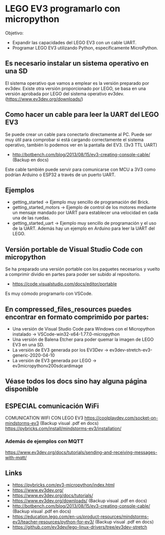 # LEGO EV3 programarlo con micropython

Objetivo: 
- Expandir las capacidades del LEGO EV3 con un cable UART. 
- Programar LEGO EV3 utilizando Python, específicamente MicroPython.

## Es necesario instalar un sistema operativo en una SD

El sistema operativo que vamos a emplear es la versión preparado por ev3dev. Existe otra versión proporcionado por LEGO, se basa en una versión aprobada por LEGO del sistema operativo ev3dev. (https://www.ev3dev.org/downloads/)

## Como hacer un cable para leer la UART del LEGO EV3
Se puede crear un cable para conectarlo directamente al PC. Puede ser muy útil para comprobar si está cargando correctamente el sistema operativo, también lo podemos ver en la pantalla del EV3. (3v3 TTL UART) 
- http://botbench.com/blog/2013/08/15/ev3-creating-console-cable/ (Backup en docs) 

Este cable también puede servir para comunicarse con MCU a 3V3 como podrían Arduino o ESP32 a través de un puerto UART.

## Ejemplos
- getting_started        -> Ejemplo muy sencillo de programación del Brick.
- getting_started_motors -> Ejemplo de control de los motores mediante un mensaje mandado por UART para establecer una velocidad en cada una de las ruedas.
- getting_started_uart   -> Ejemplo muy sencillo de programación y el uso de la UART. Además hay un ejemplo en Arduino para leer la UART del LEGO.

## Versión portable de Visual Studio Code con micropython

Se ha preparado una versión portable con los paquetes necesarios y vuelto a comprimir dividio en partes para poder ser subido al repositorio.
- https://code.visualstudio.com/docs/editor/portable

Es muy cómodo programarlo con VSCode.

## En compressed_files_resources puedes encontrar en formato comprimido por partes:
- Una versión de Visual Studio Code para Windows con el Micropython instalado -> VSCode-win32-x64-1.77.0-micropython
- Una versión de Balena Etcher para poder quemar la imagen de LEGO EV3 en una SD.
- La versión de EV3 generada por los EV3Dev -> ev3dev-stretch-ev3-generic-2020-04-10
- La versión de EV3 generada por LEGO -> ev3micropythonv200sdcardimage

## Véase todos los docs sino hay alguna página disponible

## ESPECIAL comunicación WiFi

COMUNICATION WIFI CON LEGO EV3
https://coolplaydev.com/socket-on-mindstorms-ev3 (Backup visual .pdf en docs)
https://pybricks.com/install/mindstorms-ev3/installation/

### Además de ejemplos con MQTT

https://www.ev3dev.org/docs/tutorials/sending-and-receiving-messages-with-mqtt/

## Links
- https://pybricks.com/ev3-micropython/index.html
- https://www.ev3dev.org/  
- https://www.ev3dev.org/docs/tutorials/
- https://www.ev3dev.org/downloads/ (Backup visual .pdf en docs)
- http://botbench.com/blog/2013/08/15/ev3-creating-console-cable/ (Backup visual .pdf en docs)
- https://education.lego.com/en-us/product-resources/mindstorms-ev3/teacher-resources/python-for-ev3/ (Backup visual .pdf en docs)
- https://github.com/ev3dev/lego-linux-drivers/tree/ev3dev-stretch